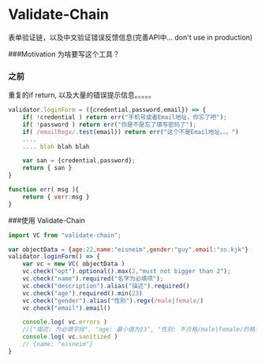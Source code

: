 Validate-Chain
==============
表单验证链，以及中文验证错误反馈信息(完善API中... don't use in production)

###Motivation 为啥要写这个工具？


### 之前
重复的if return, 以及大量的错误提示信息。。。。。
```javascript
validator.loginForm = ({credential,password,email}) => {
	if( !credential ) return err("手机号或者Email地址，你忘了吧");
	if( !password ) return err("你是不是忘了填写密码了");
	if( /emailRegx/.test(email)) return err("这个不是Email地址。。。")
 	....
 	.... blah blah blah

	var san = {credential,password};
	return { san }
}

function err( msg ){
	return { verr:msg }
}
```
###使用 Validate-Chain
```javascript
import VC from "validate-chain";

var objectData = {age:22,name:"eisneim",gender:"guy",email:"ss.kjk"}
validator.loginForm() => {	
	var vc = new VC( objectData )
	vc.check("opt").optional().max(2,"must not bigger than 2");
	vc.check("name").required("名字为必填项");
	vc.check("description").alias("描述").required()
	vc.check("age").required().min(23)
	vc.check("gender").alias("性别").regx(/male|female/)
	vc.check("email").email()

	console.log( vc.errors )
	//["描述: 为必填字段", "age: 最小值为23", "性别: 不合格/male|female/的格式", "ss.kjk不是常规的email"]
	console.log( vc.sanitized )
	// {name: "eisneim"}
}
```

